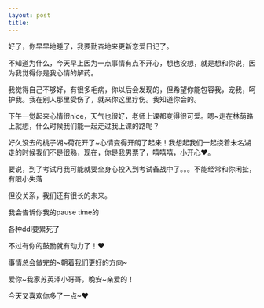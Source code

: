 ```yaml
---
layout: post
title: 
---
```


好了，你早早地睡了，我要勤奋地来更新恋爱日记了。

不知道为什么，今天早上因为一点事情有点不开心，想也没想，就是想和你说，因为我觉得你是我心情的解药。

我觉得自己不够好，有很多毛病，你以后会发现的，但希望你能包容我，宠我，呵护我。我在别人那里受伤了，就来你这里疗伤。我知道你会的。

下午一觉起来心情很nice，天气也很好，老师上课都变得很可爱。嗯~走在林荫路上就想，什么时候我们能一起走过我上课的路呢？

好久没去的桃子湖~荷花开了~心情变得开朗了起来！我想起我们一起绕着未名湖走的时候我们不是很熟，现在，你是我男票了，嘻嘻嘻，小开心❤。

要说，到了考试月我可能就要全身心投入到考试备战中了。。。不能经常和你闲扯，有限小失落

但没关系，我们还有很长的未来。

我会告诉你我的pause  time的

各种ddl要累死了

不过有你的鼓励就有动力了！❤

事情总会做完的~朝着我们更好的方向~

爱你~我家苏英泽小哥哥，晚安~亲爱的！

今天又喜欢你多了一点~❤

